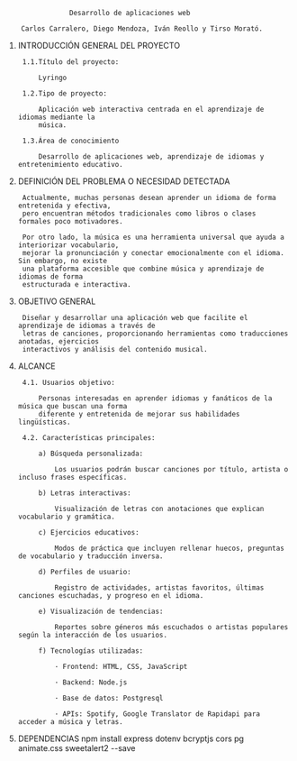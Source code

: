                     Desarrollo de aplicaciones web

        Carlos Carralero, Diego Mendoza, Iván Reollo y Tirso Morató.

1. INTRODUCCIÓN GENERAL DEL PROYECTO

        1.1.Título del proyecto:

            Lyringo

        1.2.Tipo de proyecto:

            Aplicación web interactiva centrada en el aprendizaje de idiomas mediante la
            música.

        1.3.Área de conocimiento

            Desarrollo de aplicaciones web, aprendizaje de idiomas y entretenimiento educativo.

2. DEFINICIÓN DEL PROBLEMA O NECESIDAD DETECTADA

        Actualmente, muchas personas desean aprender un idioma de forma entretenida y efectiva,
        pero encuentran métodos tradicionales como libros o clases formales poco motivadores.

        Por otro lado, la música es una herramienta universal que ayuda a interiorizar vocabulario,
        mejorar la pronunciación y conectar emocionalmente con el idioma. Sin embargo, no existe
        una plataforma accesible que combine música y aprendizaje de idiomas de forma
        estructurada e interactiva.

3. OBJETIVO GENERAL

        Diseñar y desarrollar una aplicación web que facilite el aprendizaje de idiomas a través de
        letras de canciones, proporcionando herramientas como traducciones anotadas, ejercicios
        interactivos y análisis del contenido musical.

4. ALCANCE

        4.1. Usuarios objetivo:
        
            Personas interesadas en aprender idiomas y fanáticos de la música que buscan una forma
            diferente y entretenida de mejorar sus habilidades lingüísticas.

        4.2. Características principales:

            a) Búsqueda personalizada:

                Los usuarios podrán buscar canciones por título, artista o incluso frases específicas.

            b) Letras interactivas:

                Visualización de letras con anotaciones que explican vocabulario y gramática.

            c) Ejercicios educativos:

                Modos de práctica que incluyen rellenar huecos, preguntas de vocabulario y traducción inversa.

            d) Perfiles de usuario:

                Registro de actividades, artistas favoritos, últimas canciones escuchadas, y progreso en el idioma.

            e) Visualización de tendencias:

                Reportes sobre géneros más escuchados o artistas populares según la interacción de los usuarios.

            f) Tecnologías utilizadas:

                · Frontend: HTML, CSS, JavaScript

                · Backend: Node.js

                · Base de datos: Postgresql

                · APIs: Spotify, Google Translator de Rapidapi para acceder a música y letras.

3. DEPENDENCIAS
     npm install express dotenv bcryptjs cors pg animate.css sweetalert2 --save
